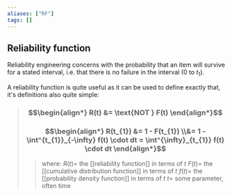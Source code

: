 ```yaml
---
aliases: ["RF"]
tags: []
---
```


## Reliability function

Reliability engineering concerns with the probability that an item will survive for a stated interval, i.e. that there is no failure in the interval ($0$ to $t_1$).

A reliability function is quite useful as it can be used to define exactly that, it's definitions also quite simple:

> ### $$\begin{align*} R(t) &= \text{NOT } F(t)  \end{align*}$$
> ### $$\begin{align*} R(t_{1})  &=  1 - F(t_{1}) \\&=  1 - \int^{t_{1}}_{-\infty} f(t) \cdot dt = \int^{\infty}_{t_{1}} f(t) \cdot dt \end{align*}$$
>> where:
>> $R(t)=$ the [[reliability function]] in terms of $t$
>> $F(t)=$ the [[cumulative distribution function]] in terms of $t$
>> $f(t)=$ the [[probability density function]] in terms of $t$
>> $t=$ some parameter, often time 

